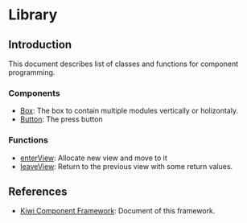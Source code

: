 # Library

## Introduction
This document describes list of classes and functions for component programming.

### Components
* [Box](components/box.md): The box to contain multiple modules vertically or holizontaly.
* [Button](components/button.md): The press button

### Functions
* [enterView](https://github.com/steelwheels/KiwiCompnents/blob/master/Document/Function/enterView.md): Allocate new view and move to it
* [leaveView](https://github.com/steelwheels/KiwiCompnents/blob/master/Document/Function/leaveView.md): Return to the previous view with some return values.

## References
* [Kiwi Component Framework](https://github.com/steelwheels/KiwiCompnents): Document of this framework.
